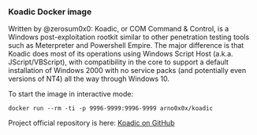 ### Koadic Docker image
  
Written by @zerosum0x0: Koadic, or COM Command & Control, is a Windows post-exploitation rootkit similar to other penetration testing tools such as Meterpreter and Powershell Empire. The major difference is that Koadic does most of its operations using Windows Script Host (a.k.a. JScript/VBScript), with compatibility in the core to support a default installation of Windows 2000 with no service packs (and potentially even versions of NT4) all the way through Windows 10.

To start the image in interactive mode:
  
`docker run --rm -ti -p 9996-9999:9996-9999 arno0x0x/koadic`
  
Project official repository is here: [Koadic on GitHub](https://github.com/zerosum0x0/koadic)